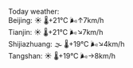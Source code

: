 Today weather:  
Beijing: ☀️   🌡️+21°C 🌬️↑7km/h  
Tianjin: ☀️   🌡️+21°C 🌬️↘7km/h  
Shijiazhuang: 🌫  🌡️+19°C 🌬️↘4km/h  
Tangshan: ☀️   🌡️+19°C 🌬️→8km/h  
